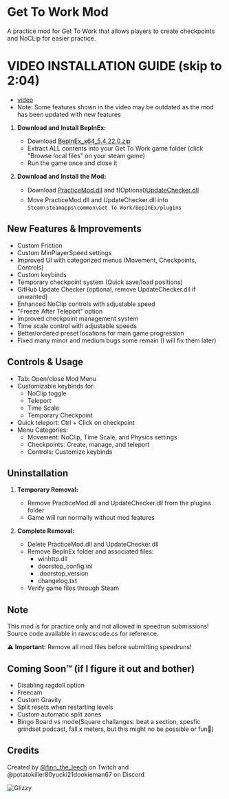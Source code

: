 # Get To Work Mod
A practice mod for Get To Work that allows players to create checkpoints and NoCLip for easier practice.

# VIDEO INSTALLATION GUIDE (skip to 2:04) 
   - [video](https://www.youtube.com/watch?v=_EK-lcjYsJo)
   - Note: Some features shown in the video may be outdated as the mod has been updated with new features

1. **Download and Install BepInEx:**
   - Download [BepInEx_x64_5.4.22.0.zip](https://github.com/Elwilo3/GTW-practice-mod/raw/refs/heads/main/files/BepInEx_win_x64_5.4.23.2.zip)
   - Extract ALL contents into your Get To Work game folder (click "Browse local files" on your steam game)
   - Run the game once and close it

2. **Download and Install the Mod:**
   - Download [PracticeMod.dll](https://github.com/Elwilo3/GTW-practice-mod/raw/refs/heads/main/files/PracticeMod.dll) and ❗(Optional)[UpdateChecker.dll](https://github.com/Elwilo3/GTW-practice-mod/raw/refs/heads/main/files/UpdateChecker.dll)
   - Move PracticeMod.dll and UpdateChecker.dll into `Steam\steamapps\common\Get To Work/BepInEx/plugins`

## New Features & Improvements
- Custom Friction
- Custom MinPlayerSpeed settings
- Improved UI with categorized menus (Movement, Checkpoints, Controls)
- Custom keybinds
- Temporary checkpoint system (Quick save/load positions)
- GitHub Update Checker (optional, remove UpdateChecker.dll if unwanted)
- Enhanced NoClip controls with adjustable speed
- "Freeze After Teleport" option
- Improved checkpoint management system
- Time scale control with adjustable speeds
- Better/ordered preset locations for main game progression
- Fixed many minor and medium bugs some remain (I will fix them later)

## Controls & Usage
- Tab: Open/close Mod Menu
- Customizable keybinds for:
  - NoClip toggle
  - Teleport
  - Time Scale
  - Temporary Checkpoint
- Quick teleport: Ctrl + Click on checkpoint
- Menu Categories:
  - Movement: NoClip, Time Scale, and Physics settings
  - Checkpoints: Create, manage, and teleport
  - Controls: Customize keybinds

## Uninstallation
1. **Temporary Removal:**
   - Remove PracticeMod.dll and UpdateChecker.dll from the plugins folder
   - Game will run normally without mod features

2. **Complete Removal:**
   - Delete PracticeMod.dll and UpdateChecker.dll
   - Remove BepInEx folder and associated files:
     - winhttp.dll
     - doorstop_config.ini
     - .doorstop_version
     - changelog.txt
   - Verify game files through Steam

## Note
This mod is for practice only and not allowed in speedrun submissions!
Source code available in rawcscode.cs for reference.

⚠️ **Important:** Remove all mod files before submitting speedruns!

## Coming Soon™ (if I figure it out and bother)
- Disabling ragdoll option
- Freecam
- Custom Gravity
- Split resets when restarting levels
- Custom automatic split zones
- Bingo Board vs mode(Square challanges: beat a section, spesfic grindset podcast, fall x meters, but this might no be possible or fun🤷)

## Credits
Created by [@finn_the_leech](https://www.twitch.tv/finn_the_leech) on Twitch and @potatokiller80yucki21dookieman67 on Discord

![Glizzy](https://villacocina.com/wp-content/uploads/2023/04/Mexican-Hotdogs-WEBSITE-scaled.jpg)